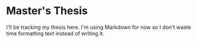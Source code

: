 # Master's Thesis

I'll be tracking my thesis here. I'm using Markdown for now so I don't waste
time formatting text instead of writing it.
